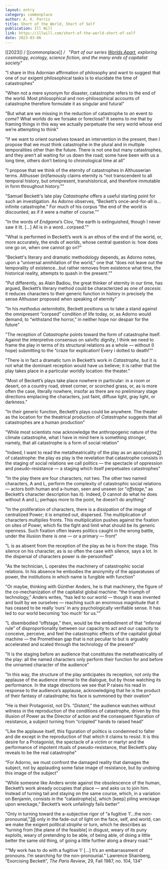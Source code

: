 ```yaml
---
layout: entry
category: commonplace
author: A. K. Parris
title: Short of the World, Short of Self
publication: Ill Will
link: https://illwill.com/short-of-the-world-short-of-self
date: 2023-03-06
---
```


[[2023]] / [[commonplace]] / 
 
"*Part of our series* [*Worlds Apart*](https://illwill.com/series/worlds-apart)*, exploring cosmology, ecology, science fiction, and the many ends of capitalist society*"

"I share in this Adornian affirmation of philosophy and want to suggest that one of our exigent philosophical tasks is to elucidate the time of catastrophes"

"When not a mere synonym for disaster, catastrophe refers to the end of the world. Most philosophical and non-philosophical accounts of catastrophe therefore formulate it as singular and futural"

"But what are we missing in the reduction of catastrophe to *an* event *to come*? What worlds do we forsake or foreclose? It seems to me that by framing things in this way we actually perpetuate the very world whose end we’re attempting to think"

"If we want to orient ourselves toward an intervention in the present, then I propose that we must think catastrophe in the plural and in multiple temporalities other than the future. There is not one but many catastrophes, and they aren’t all waiting for us down the road; some have been with us a long time, others don’t belong to chronological time at all"

"I propose that we think of the eternity of catastrophes in Althusserian terms. Althusser (in)famously claims eternity is “not transcendent to all temporal history, but omnipresent, transhistorical, and therefore immutable in form throughout history.”"

"Samuel Beckett's late play *Catastrophe* offers a useful starting point for such an investigation. As Adorno observes, “Beckett’s once-and-for-all is…infinite catastrophe." For much of his corpus “the end of the world is discounted, as if it were a matter of course.”"

"In the words of *Endgame*’s Clov, "the earth is extinguished, though I never saw it lit. [...] All is in a word…corpsed.”"

"What is performed in Beckett’s work is an ethos of the end of the world, or, more accurately, the ends of *worlds*, whose central question is: how does one go on, when one cannot go on?"

"Beckett's literary and dramatic methodology depends, as Adorno notes, upon a “universal annihilation of the world,” one that “does not leave out the temporality of existence…but rather removes from existence what time, the historical reality, attempts to quash in the present.”"

"Put differently, as Alain Badiou, the great thinker of eternity in our time, has argued, Beckett’s literary method could be characterized as one of *ascesis*: it reduces characters to their generic function in history in precisely the sense Althusser proposed when speaking of eternity"

"In his *methodus aeternitatis*, Beckett positions us to take a stand against the omnipresent “corpsed” condition of life today, or, as Adorno would demand, to “withstand the horror,” in neither hope nor despair for the future"

"The reception of *Catastrophe* points toward the form of catastrophe itself. Against the interpretive consensus on salvific dignity, I think we need to frame the play in terms of its structural relations as a whole — without (I hope) submitting to the “craze for explication! Every i dotted to death!”"

"There is in fact a dramatic turn in Beckett’s work in *Catastrophe*, but it is not what the dominant reception would have us believe; it is rather that the play takes place in a particular worldly location: the theater."

"Most of Beckett’s plays take place nowhere in particular: in a room or desert, on a country road, street corner, or scorched grass, or, as is more often the case, literally nowhere, insofar as there are no preliminary stage directions emplacing the characters, just faint, diffuse light, gray light, or darkness."

"In their generic function, Beckett’s plays could be anywhere. The theater as the location for the theatrical production of *Catastrophe* suggests that all catastrophes are a human production"

"While most scientists now acknowledge the anthropogenic nature of the climate catastrophe, what I have in mind here is something stronger, namely, that all catastrophe is a form of social relation"

"Indeed, I want to read the metatheatricality of the play as an apocalypse[21](https://illwill.com/short-of-the-world-short-of-self#fn21) of catastrophe: the play *as* play is the revelation that catastrophe consists in the staging of social relations we call politics — the spectacle of oppression and pseudo-resistance — a staging which itself perpetuates catastrophes"

"In the play there are four characters, not two. The other two named characters, A and L, perform the complexity of catastrophic social relations — actors both human and a-human, seen and unseen (or “*offstage*,” as Beckett’s character description has it). Indeed, D cannot do what he does without A and L; perhaps more to the point, he doesn’t do anything"

"In the proliferation of characters, there is a dissipation of the image of centralized Power; it is emptied out, dispersed. The multiplication of characters multiplies fronts. This multiplication pushes against the fixation on sites of Power, which fix the fight and limit what should be its generic openness. Such fixation often leaves politics caught in the wrong battle, under the illusion there is one — or a primary — front"

"L is as absent from the reception of the play as he is from the stage. This silence on his character, as is so often the case with silence, says a lot. In the dispersal of characters power is de-personified"

"As the technician, L operates the machinery of catastrophic social relations. In his absence he embodies the anonymity of the apparatuses of power, the institutions in which name is fungible with function"

"Or maybe, thinking with Günther Anders, he is that machinery, the figure of the co-mechanization of the capitalist global machine: “the triumph of technology,” Anders writes, “has led to our world — though it was invented and built by we ourselves — reaching such an enormous magnitude that it has ceased to be really ‘ours’ in any psychologically verifiable sense. It has led to our world becoming ‘too much’ for us.”"

"L disembodied “offstage,” then, would be the embodiment of that “infernal rule” of disproportionality between our capacity to act and our capacity to conceive, perceive, and feel the catastrophic effects of the capitalist global machine — the Promethean gap that is not peculiar to but is arguably accelerated and scaled through the technology of the present"

"It is the staging before an audience that constitutes the metatheatricality of the play: all the named characters only perform their function for and before the unnamed character of the audience"

"In this way, the structure of the play anticipates its reception, not only the applause of the audience internal to the dialogue, but by those watching its performance. In the stage directions we see that P raises his read in response to the audience’s applause, acknowledging that he is the product of their fantasy of catastrophe; his face is summoned by their ovation"

"He is their Protagonist, not D’s. “*Distant*,” the audience watches without witness in the reproduction of the conditions of catastrophe, driven by this illusion of Power as the Director of action and the consequent figuration of resistance, a subject turning from “crippled” hands to raised head"

"Like the applause itself, this figuration of politics is condemned to falter and die except in the reproduction of that which it claims to resist. It is this desire for a Protagonist, the spectacle of a victim or martyr and the performance of impotent rituals of pseudo-resistance, that Beckett’s play reveals to be the real catastrophe"

"For Adorno, we must confront the damaged reality that damages the subject, not by applauding some false image of resistance, but by undoing this image of the subject"

"While someone like Anders wrote against the obsolescence of the human, Beckett’s work already occupies that place — and asks us to join him. Instead of turning tail and staying on the same course, which, in a variation on Benjamin, consists in the “catastrophe[s], which [keep] piling wreckage upon wreckage,” Beckett’s work unfailingly fails better"

"Only in turning toward the a-subjective rigor of “a fugitive ‘I’…the non-pronounial,”[38](https://illwill.com/short-of-the-world-short-of-self#fn38) only in the fade-out of light on the face, self, and world, can we make the exigent political *strophe* or turn, which he describes as “turning from [the plane of the feasible] in disgust, weary of its puny exploits, weary of pretending to be able, of being able, of doing a little better the same old thing, of going a little further along a dreary road.”"

"“My work has to do with a fugitive ‘I’ […] It’s an embarrassment of pronouns. I’m searching for the non-pronounial.” Lawrence Shainberg, “Exorcising Beckett”, *The Paris Review*, 29, Fall 1987, no. 104, 134"
